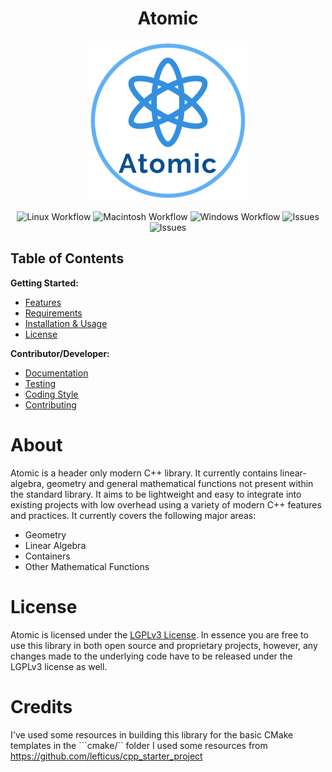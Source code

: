 <h1 align="center"> <strong> Atomic </strong> </h1>
<p align="center">
  <img src="https://github.com/james-d12/Atomic/blob/main/other/logo-256.png?raw=true" alt="Atomic Logo"/>
</p>

<p align="center">
  <img src="https://github.com/james-d12/Atomic/actions/workflows/linux.yml/badge.svg?raw=true" alt="Linux Workflow"/>
  <img src="https://github.com/james-d12/Atomic/actions/workflows/macintosh.yml/badge.svg?raw=true" alt="Macintosh Workflow"/>
  <img src="https://github.com/james-d12/Atomic/actions/workflows/windows.yml/badge.svg?raw=true" alt="Windows Workflow"/>  
  <img src="https://img.shields.io/github/issues/james-d12/Atomic.svg" alt="Issues"/>
  <img src="https://img.shields.io/github/license/james-d12/Atomic.svg" alt="Issues"/>
</p>


## Table of Contents

**Getting Started:**
* [Features](https://github.com/james-d12/Atomic/wiki/Features)
* [Requirements](https://github.com/james-d12/Atomic/wiki/Requirements)
* [Installation & Usage](https://github.com/james-d12/Atomic/wiki/Installation-&-Usage)
* [License](https://github.com/james-d12/Atomic/wiki/License)

**Contributor/Developer:**
* [Documentation](https://james-d12.github.io/Atomic/)
* [Testing](https://github.com/james-d12/Atomic/wiki/Testing)
* [Coding Style](https://github.com/james-d12/Atomic/wiki/Coding-Style)
* [Contributing](https://github.com/james-d12/Atomic/wiki/Contributing)

# **About**
Atomic is a header only modern C++ library. It currently contains linear-algebra, geometry and general mathematical functions not present within the standard library. It aims to be lightweight and easy to integrate into existing projects with low overhead using a variety of modern C++ features and practices. It currently covers the following major areas:

- Geometry
- Linear Algebra
- Containers
- Other Mathematical Functions

# **License**
Atomic is licensed under the [LGPLv3 License](https://www.gnu.org/licenses/lgpl-3.0.en.html). In essence you are free to use this library in both open source and proprietary projects, however, any changes made to the underlying code have to be released under the LGPLv3 license as well.

# **Credits**
I've used some resources in building this library for the basic CMake templates in the ```cmake/`` folder I used some resources from https://github.com/lefticus/cpp_starter_project

